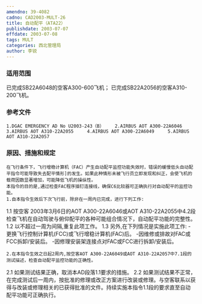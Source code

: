 ```yaml
---
amendno: 39-4082
cadno: CAD2003-MULT-26
title: 自动配平（ATA22）
publishdate: 2003-07-07
effdate: 2003-07-08
tags: MULT
categories: 西北管理局
author: 李锐
---
```


### 适用范围 
已完成SB22A6048的空客A300-600飞机；     已完成SB22A2056的空客A310-200飞机。

### 参考文件
    1.DGAC EMERGENCY AD No U2003-243（B）    2.AIRBUS AOT A300-22A6046     3.AIRBUS AOT A310-22A2055     4.AIRBUS AOT A300-22A6049     5.AIRBUS AOT A310-22A2057 

### 原因、措施和规定 
    在飞行条件下，飞行增稳计算机（FAC）产生自动配平监控功能失效时，错误的缓慢低头自动配平指令可能导致失去配平情形]的发生。如果此种情形未被飞行员立即发现和纠正，会使飞机的载荷因数显著增加，可能降低飞机的操纵性。 
    本指令的目的是,通过检查FAC程序插钉连接线，确保C6比较器可正确执行对自动配平的监控功能。 
    1.自本指令生效后下次飞行前，除非在一周内已完成，进行下列工作: 
       
1.1
 按空客 2003年3月6日的AOT A300-22A6046或AOT A310-22A2055中4.2段检查飞机在自动驾驶与俯仰配平的各种可能组合情况下，自动配平功能的完整性。 
1.2
 以不超过一周为间隔,重复此项工作。 
1.3
 另外,在下列情况是实施此项工作: 
-更换飞行控制计算机(FCC)或飞行增稳计算机(FAC)后。 
-因维修或排故对FAC或FCC拆卸/安装后。 
-因修理安装架连接点对FAC或FCC进行拆卸/安装后。 


    2.在本指令生效之日起2周内,按空客AOT A300-22A6049或AOT A310-22A2057中7.1段的测试描述，检查自动配平监控功能的正确性。
 2.1 如果测试结果正确，取消本AD段落1.1要求的措施。 
2.2 
如果测试结果不正常，在完成测试后一周内，按批准的修理或改正方案进行改装或修理。与空客联系以获得与改装或修理相关的已获得批准的文件。持续实施本指令1.1段的要求直至自动配平功能可正确执行。


